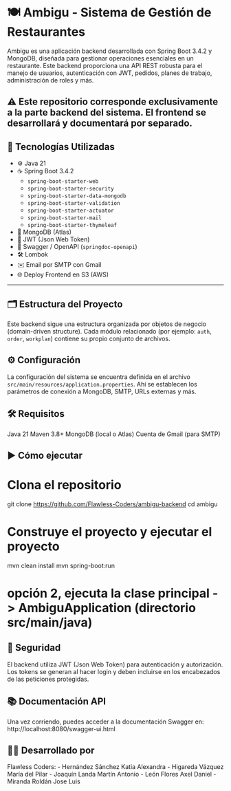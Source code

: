 # 🍽️ Ambigu - Sistema de Gestión de Restaurantes

Ambigu es una aplicación backend desarrollada con Spring Boot 3.4.2 y MongoDB, diseñada para gestionar operaciones esenciales en un restaurante. Este backend proporciona una API REST robusta para el manejo de usuarios, autenticación con JWT, pedidos, planes de trabajo, administración de roles y más.

⚠️ Este repositorio corresponde exclusivamente a la parte backend del sistema. El frontend se desarrollará y documentará por separado.
---

## 🚀 Tecnologías Utilizadas

- ⚙️ Java 21
- ☕ Spring Boot 3.4.2
  - `spring-boot-starter-web`
  - `spring-boot-starter-security`
  - `spring-boot-starter-data-mongodb`
  - `spring-boot-starter-validation`
  - `spring-boot-starter-actuator`
  - `spring-boot-starter-mail`
  - `spring-boot-starter-thymeleaf`
- 💾 MongoDB (Atlas)
- 🔐 JWT (Json Web Token)
- 📖 Swagger / OpenAPI (`springdoc-openapi`)
- 🛠️ Lombok
- ✉️ Email por SMTP con Gmail
- 🌐 Deploy Frontend en S3 (AWS)

---

## 🗂️ Estructura del Proyecto

Este backend sigue una estructura organizada por objetos de negocio (domain-driven structure). Cada módulo relacionado (por ejemplo: `auth`, `order`, `workplan`) contiene su propio conjunto de archivos.

## ⚙️ Configuración

La configuración del sistema se encuentra definida en el archivo `src/main/resources/application.properties`. Ahí se establecen los parámetros de conexión a MongoDB, SMTP, URLs externas y más.

## 🛠️ Requisitos
Java 21
Maven 3.8+
MongoDB (local o Atlas)
Cuenta de Gmail (para SMTP)

## ▶️ Cómo ejecutar
# Clona el repositorio
git clone https://github.com/Flawless-Coders/ambigu-backend
cd ambigu

# Construye el proyecto y ejecutar el proyecto
mvn clean install
mvn spring-boot:run
# opción 2, ejecuta la clase principal -> AmbiguApplication (directorio src/main/java)

## 🔐 Seguridad
El backend utiliza JWT (Json Web Token) para autenticación y autorización. Los tokens se generan al hacer login y deben incluirse en los encabezados de las peticiones protegidas.

## 📚 Documentación API
Una vez corriendo, puedes acceder a la documentación Swagger en:
http://localhost:8080/swagger-ui.html

## 🧑‍💻 Desarrollado por
Flawless Coders:
    - Hernández Sánchez Katia Alexandra
    - Higareda Vázquez María del Pilar
    - Joaquín Landa Martín Antonio
    - León Flores Axel Daniel
    - Miranda Roldán Jose Luis 